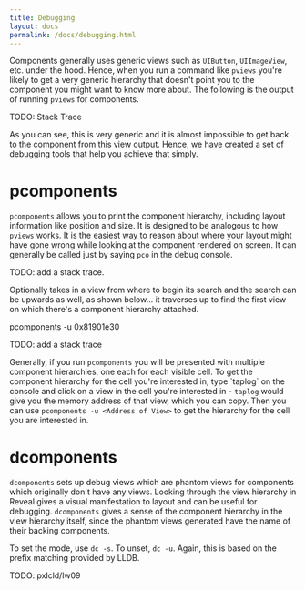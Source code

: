 ```yaml
---
title: Debugging
layout: docs
permalink: /docs/debugging.html
---
```


Components generally uses generic views such as `UIButton`, `UIImageView`, etc. under the hood. Hence, when you run a command like `pviews` you're likely to get a very generic hierarchy that doesn't point you to the component you might want to know more about. The following is the output of running `pviews` for components.

TODO: Stack Trace
 
As you can see, this is very generic and it is almost impossible to get back to the component from this view output. Hence, we have created a set of debugging tools that help you achieve that simply.

# pcomponents 

`pcomponents` allows you to print the component hierarchy, including layout information like position and size. It is designed to be analogous to how `pviews` works. It is the easiest way to reason about where your layout might have gone wrong while looking at the component rendered on screen. It can generally be called just by saying `pco` in the debug console.

TODO: add a stack trace.

Optionally takes in a view from where to begin its search and the search can be upwards as well, as shown below... it traverses up to find the first view on which there's a component hierarchy attached.

  pcomponents -u 0x81901e30
  
TODO: add a stack trace

<div class="note">
  <p>
     Generally, if you run <code>pcomponents</code> you will be presented with multiple component hierarchies, one each for each visible cell. To get the component hierarchy for the cell you're interested in, type `taplog` on the console and click on a view in the cell you're interested in - <code>taplog</code> would give you the memory address of that view, which you can copy. Then you can use <code>pcomponents -u &lt;Address of View&gt;</code> to get the hierarchy for the cell you are interested in.
  </p>
</div>

# dcomponents 

`dcomponents` sets up debug views which are phantom views for components which originally don't have any views. Looking through the view hierarchy in Reveal gives a visual manifestation to layout and can be useful for debugging. `dcomponents` gives a sense of the component hierarchy in the view hierarchy itself, since the phantom views generated have the name of their backing components.

To set the mode, use `dc -s`. To unset, `dc -u`. Again, this is based on the prefix matching provided by LLDB.

TODO: pxlcld/lw09
